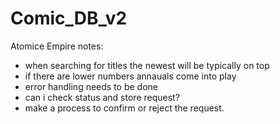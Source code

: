 # Comic_DB_v2
Atomice Empire notes:
+ when searching for titles the newest will be typically on top
+ if there are lower numbers annauals come into play
+ error handling needs to be done
+ can i check status and store request?
+ make a process to confirm or reject the request.
